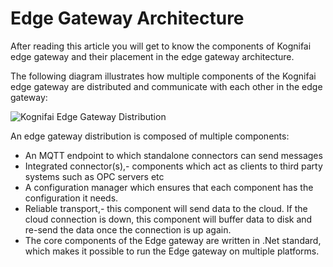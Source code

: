 # Edge Gateway Architecture
After reading this article you will get to know the components of Kognifai edge gateway and their placement in the edge gateway architecture.

 The following diagram illustrates how multiple components of the Kognifai edge gateway are distributed and communicate with each other in the edge gateway:

![Kognifai Edge Gateway Distribution](https://github.com/kognifai/IoT_Documentation/blob/master/IoT_Images/Kognifai%20Edge%20Gateway%20Distribution.png?raw=true)

An edge gateway distribution is composed of multiple components:

- An MQTT endpoint to which standalone connectors can send messages
- Integrated connector(s),- components which act as clients to third party systems such as OPC servers etc
- A configuration manager which ensures that each component has the configuration it needs.
- Reliable transport,- this component will send data to the cloud. If the cloud connection is down, this component will buffer data to disk and re-send the data once the
connection is up again.
- The core components of the Edge gateway are written in .Net standard, which makes it possible to run the Edge gateway on multiple platforms.

